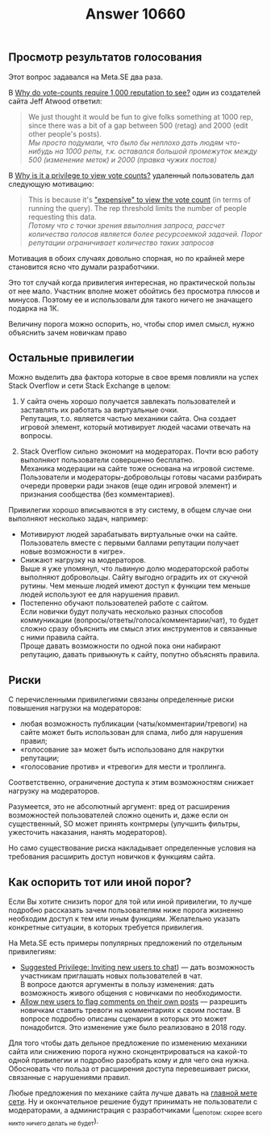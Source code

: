 ﻿---
title: "Answer 10660"
se.owner.user_id: 178556
se.owner.display_name: "default locale"
se.owner.link: "https://ru.meta.stackoverflow.com/users/178556/default-locale"
se.answer_id: 10660
se.question_id: 10659
se.post_type: answer
se.score: 6
se.is_accepted: False
---
<h2>Просмотр результатов голосования</h2>
<p>Этот вопрос задавался на Meta.SE два раза.</p>
<p>В <a href="https://meta.stackexchange.com/questions/37116/why-do-vote-counts-require-1-000-reputation-to-see">Why do vote-counts require 1,000 reputation to see?</a> один из создателей сайта Jeff Atwood ответил:</p>
<blockquote>
<p>We just thought it would be fun to give folks something at 1000 rep, since there was a bit of a gap between 500 (retag) and 2000 (edit other people's posts).<br />
<em>Мы просто подумали, что было бы неплохо дать людям что-нибудь на 1000 репы, т.к. оставался большой промежуток между 500 (изменение меток) и 2000 (правка чужих постов)</em></p>
</blockquote>
<p>В <a href="https://meta.stackexchange.com/questions/69852/why-is-it-a-privilege-to-view-vote-counts">Why is it a privilege to view vote counts?</a> удаленный пользователь дал следующую мотивацию:</p>
<blockquote>
<p>This is because it's <a href="https://meta.stackexchange.com/questions/747/show-total-votes-or-up-down-votes/1007#1007">&quot;expensive&quot; to view the vote count</a> (in terms of running the query). The rep threshold limits the number of people requesting this data.<br />
<em>Потому что с точки зрения ввыполния запроса, рассчет количества голосов является более ресурсоемкой задачей. Порог репутации ограничивает количество таких запросов</em></p>
</blockquote>
<p>Мотивация в обоих случаях довольно спорная, но по крайней мере становится ясно что думали разработчики.</p>
<p>Это тот случай когда привилегия интересная, но практической пользы от нее мало. Участник вполне может обойтись без просмотра плюсов и минусов. Поэтому ее и использовали для такого ничего не значащего подарка на 1К.</p>
<p>Величину порога можно оспорить, но, чтобы спор имел смысл, нужно объяснить зачем новичкам право</p>
<h2>Остальные привилегии</h2>
<p>Можно выделить два фактора которые в свое время повлияли на успех Stack Overflow и сети Stack Exchange в целом:</p>
<ol>
<li><p>У сайта очень хорошо получается завлекать пользователей и заставлять их работать за виртуальные очки.<br />
Репутация, т.о. является частью механики сайта. Она создает игровой элемент, который мотивирует людей часами отвечать на вопросы.</p>
</li>
<li><p>Stack Overflow сильно экономит на модераторах. Почти всю работу выполняют пользователи совершенно бесплатно.<br />
Механика модерации на сайте тоже основана на игровой системе. Пользователи и модераторы-добровольцы готовы часами разбирать очереди проверки ради знаков (еще один игровой элемент) и признания сообщества (без комментариев).</p>
</li>
</ol>
<p>Привилегии хорошо вписываются в эту систему, в общем случае они выполняют несколько задач, например:</p>
<ul>
<li>Мотивируют людей зарабатывать виртуальные очки на сайте.<br />
Пользователь вместе с первыми баллами репутации получает новые возможности в «игре».</li>
<li>Снижают нагрузку на модераторов.<br />
Выше я уже упомянул, что львиную долю модераторской работы выполняют добровольцы. Сайту выгодно оградить их от скучной рутины. Чем меньше людей имеют доступ к функции тем меньше людей используют ее для нарушения правил.</li>
<li>Постепенно обучают пользователей работе с сайтом.<br />
Если новички будут получать несколько разных способов коммуникации (вопросы/ответы/голоса/комментарии/чат), то будет сложно сразу объяснить им смысл этих инструментов и связанные с ними правила сайта.<br />
Проще давать возможности по одной пока они набирают репутацию, давать привыкнуть к сайту, попутно объяснять правила.</li>
</ul>
<h2>Риски</h2>
<p>С перечисленными привилегиями связаны определенные риски повышения нагрузки на модераторов:</p>
<ul>
<li>любая возможность публикации (чаты/комментарии/тревоги) на сайте может быть использован для спама, либо для нарушения правил;</li>
<li>«голосование за» может быть использовано для накрутки репутации;</li>
<li>«голосование против» и «тревоги» для мести и троллинга.</li>
</ul>
<p>Соответственно, ограничение доступа к этим возможностям снижает нагрузку на модераторов.</p>
<p>Разумеется, это не абсолютный аргумент: вред от расширения возможностей пользователей сложно оценить и, даже если он существенный, SO может принять контрмеры (улучшить фильтры, ужесточить наказания, нанять модераторов).</p>
<p>Но само существование риска накладывает определенные условия на требования расширить доступ новичков к функциям сайта.</p>
<h2>Как оспорить тот или иной порог?</h2>
<p>Если Вы хотите снизить порог для той или иной привилегии, то лучше подробно рассказать зачем пользователям ниже порога жизненно необходим доступ к тем или иным функциям. Желательно указать конкретные ситуации, в которых требуется привилегия.</p>
<p>На Meta.SE есть примеры популярных предложений по отдельным привилегиям:</p>
<ul>
<li><a href="https://meta.stackexchange.com/questions/277652/suggested-privilege-inviting-new-users-to-chat">Suggested Privilege: Inviting new users to chat</a>) — дать возможность участникам приглашать новых пользователей в чат.<br />
В вопросе даются аргументы в пользу изменения: дать возможность живого общения с новичками по необходимости.</li>
<li><a href="https://meta.stackexchange.com/questions/311459/allow-new-users-to-flag-comments-on-their-own-posts">Allow new users to flag comments on their own posts</a> — разрешить новичкам ставить тревоги на комментариях к своим постам.
В вопросе подробно описаны сценарии в которых это может понадобится. Это изменение уже было реализовано в 2018 году.</li>
</ul>
<p>Для того чтобы дать дельное предложение по изменению механики сайта или снижению порога нужно сконцентрироваться на какой-то одной привилегии и подробно разобрать кому и для чего она нужна. Обосновать что польза от расширения доступа перевешивает риски, связанные с нарушениями правил.</p>
<p>Любые предложения по механике сайта лучше давать на <a href="https://meta.stackexchange.com/">главной мете сети</a>. Ну и окончательное решение будут принимать не пользователи с модераторами, а администрация с разработчиками (<sub>шепотом: скорее всего никто ничего делать не будет</sub>).</p>
